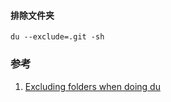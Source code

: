 ﻿#### 排除文件夹
```shell
du --exclude=.git -sh
```


### 参考
1. [Excluding folders when doing du](https://superuser.com/questions/1260855/excluding-folders-when-doing-du#:~:text=Note%20that%20du%20%2D%2Dexclude,of%20the%20%2Fhome%20directory%20itself.)